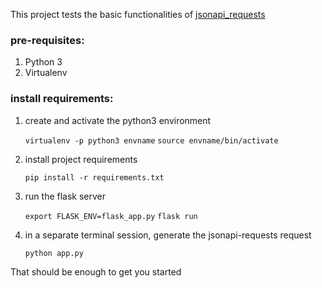 This project tests the basic functionalities of [jsonapi_requests](https://github.com/socialwifi/jsonapi-requests)

### pre-requisites:
1. Python 3
1. Virtualenv

### install requirements:
1. create and activate the python3 environment

    `virtualenv -p python3 envname`
    `source envname/bin/activate`
    
1. install project requirements

    `pip install -r requirements.txt`
   
1. run the flask server

    `export FLASK_ENV=flask_app.py`
    `flask run`
    
1. in a separate terminal session, generate the jsonapi-requests request

    `python app.py`
    
That should be enough to get you started
  


